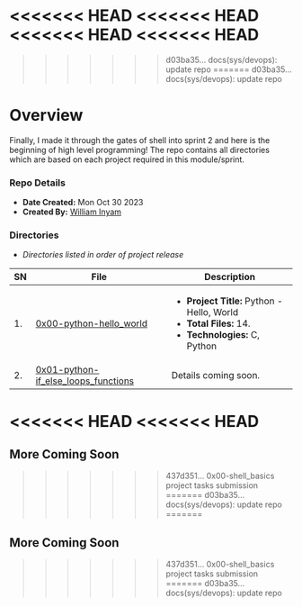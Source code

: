 <<<<<<< HEAD
<<<<<<< HEAD
<<<<<<< HEAD
<<<<<<< HEAD
=======
>>>>>>> d03ba35... docs(sys/devops): update repo
=======
>>>>>>> d03ba35... docs(sys/devops): update repo
# Overview #

Finally, I made it through the gates of shell into sprint 2 and here is the beginning of high level programming! The repo contains all directories which are based on each project required in this module/sprint.

### Repo Details ###
- **Date Created:** Mon Oct 30 2023
- **Created By:** [William Inyam](https.//github.com/thecypherzen)

### Directories ###
- *Directories listed in order of project release*

| SN | File | Description                                   |
|----|------|-----------------------------------------------|
| 1. | [0x00-python-hello_world](https://github.com/thecypherzen/alx-higher_level_programming/tree/main/0x00-python-hello_world) |  <ul><li>**Project Title:** Python - Hello, World<br/><li>**Total Files:** 14.<li>**Technologies:** C, Python </li></ul>|
| 2. | [0x01-python-if_else_loops_functions](https://github.com/thecypherzen/alx-higher_level_programming/tree/main/0x01-python-if_else_loops_functions)  |  Details coming soon. |
<<<<<<< HEAD
<<<<<<< HEAD
=======
## More Coming Soon ##
>>>>>>> 437d351... 0x00-shell_basics project tasks submission
=======
>>>>>>> d03ba35... docs(sys/devops): update repo
=======
## More Coming Soon ##
>>>>>>> 437d351... 0x00-shell_basics project tasks submission
=======
>>>>>>> d03ba35... docs(sys/devops): update repo
